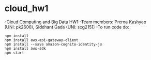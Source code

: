 # cloud_hw1
-Cloud Computing and Big Data HW1
-Team members: Prerna Kashyap (UNI: pk2600), Siddhant Gada (UNI: scg2151)
-To run code do:
```
npm install
npm install aws-api-gateway-client
npm install --save amazon-cognito-identity-js
npm install aws-sdk
npm start
```
